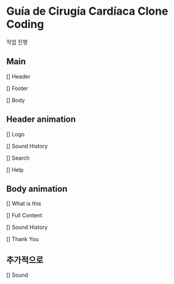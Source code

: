 # Guía de Cirugía Cardíaca Clone Coding

작업 진행

## Main

[] Header

[] Footer

[] Body

## Header animation

[] Logo

[] Sound History

[] Search

[] Help

## Body animation

[] What is this

[] Full Content

[] Sound History

[] Thank You

## 추가적으로

[] Sound

